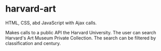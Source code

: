 # harvard-art
HTML, CSS, abd JavaScript with Ajax calls.

Makes calls to a public API the Harvard University. The user can search Harvard's Art Museum Private Collection. The search can be filtered by classification and century.
